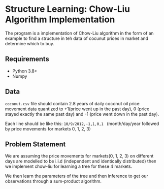# Structure Learning: Chow-Liu Algorithm Implementation
The program is a implementation of Chow-Liu algorithm in the form of an example to find a structure in teh data of cocunut prices in market and determine which to buy.

## Requirements
- Python 3.8+
- Numpy

## Data
`coconut.csv` file should contain 2.8 years of daily coconut oil price movement data quantized to +1(price went up in the past day), 0 (price stayed exactly the same past day) and -1 (price went down in the past day).

Each line should be like this: ```10/9/2012,-1,1,0,1 ``` (month/day/year followed by price movements for markets 0, 1, 2, 3)

## Problem Statement

We are assuming the price movements for markets(0, 1, 2, 3) on different days are modelled to be i.i.d (independent and identically distributed) then we implement chow-liu for learning a tree for these 4 markets.

We then learn the parameters of the tree and then inference to get our observations through a sum-product algorithm.